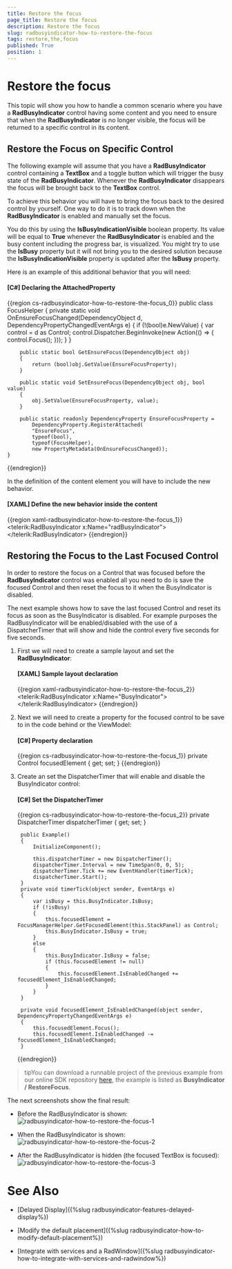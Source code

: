 ```yaml
---
title: Restore the focus
page_title: Restore the focus
description: Restore the focus
slug: radbusyindicator-how-to-restore-the-focus
tags: restore,the,focus
published: True
position: 1
---
```


# Restore the focus

This topic will show you how to handle a common scenario where you have a __RadBusyIndicator__ control having some content and you need to ensure that when the __RadBusyIndicator__ is no longer visible, the focus will be returned to a specific control in its content.

## Restore the Focus on Specific Control

The following example will assume that you have a __RadBusyIndicator__ control containing a __TextBox__ and a toggle button which will trigger the busy state of the __RadBusyIndicator__. Whenever the  __RadBusyIndicator__ disappears the focus will be brought back to the __TextBox__ control.

To achieve this behavior you will have to bring the focus back to the desired control by yourself. One way to do it is to track down when the __RadBusyIndicator__ is enabled and manually set the focus.

You do this by using the __IsBusyIndicationVisible__ boolean property. Its value will be equal to __True__ whenever the __RadBusyIndicator__ is enabled and the busy content including the progress bar, is visualized. You might try to use the __IsBusy__ property but it will not bring you to the desired solution because the __IsBusyIndicationVisible__ property is updated after the __IsBusy__ property.

Here is an example of this additional behavior that you will need:

#### __[C#] Declaring the AttachedProperty__

{{region cs-radbusyindicator-how-to-restore-the-focus_0}}
	public class FocusHelper
	{
	    private static void OnEnsureFocusChanged(DependencyObject d, DependencyPropertyChangedEventArgs e)
	    {
	        if (!(bool)e.NewValue)
	        {
				var control = d as Control;
				control.Dispatcher.BeginInvoke(new Action(() =>
					{
						control.Focus();
					}));
	        }
	    }
	
	    public static bool GetEnsureFocus(DependencyObject obj)
	    {
	        return (bool)obj.GetValue(EnsureFocusProperty);
	    }
	
	    public static void SetEnsureFocus(DependencyObject obj, bool value)
	    {
	        obj.SetValue(EnsureFocusProperty, value);
	    }
	        
	    public static readonly DependencyProperty EnsureFocusProperty =
			DependencyProperty.RegisterAttached(
			"EnsureFocus", 
			typeof(bool),
			typeof(FocusHelper), 
			new PropertyMetadata(OnEnsureFocusChanged));
	}
{{endregion}}

In the definition of the content element you will have to include the new behavior.

#### __[XAML] Define the new behavior inside the content__

{{region xaml-radbusyindicator-how-to-restore-the-focus_1}}
	<telerik:RadBusyIndicator x:Name="radBusyIndicator">                          
	    <Grid>
	        <TextBox example:FocusHelper.EnsureFocus="{Binding IsBusyIndicationVisible, ElementName=radBusyIndicator}"/>
	    </Grid>
	</telerik:RadBusyIndicator>
{{endregion}}

## Restoring the Focus to the Last Focused Control

In order to restore the focus on a Control that was focused before the __RadBusyIndicator__ control was enabled all you need to do is save the focused Control and then reset the focus to it when the BusyIndicator is disabled.
        

The next example shows how to save the last focused Control and reset its focus as soon as the BusyIndicator is disabled. For example purposes the RadBusyIndicator will be enabled/disabled with the use of a DispatcherTimer that will show and hide the control every five seconds for five seconds.        

1. First we will need to create a sample layout and set the __RadBusyIndicator__:            

	#### __[XAML] Sample layout declaration__

	{{region xaml-radbusyindicator-how-to-restore-the-focus_2}}
		<Border BorderBrush="Black" 
				BorderThickness="2" 
				Height="200" Width="220"
				Margin="10">
			<telerik:RadBusyIndicator x:Name="BusyIndicator">
				<StackPanel VerticalAlignment="Center" HorizontalAlignment="Center"
							x:Name="StackPanel">
					<TextBox Width="170"
								Margin="10"
								x:Name="TextBox"
								Text="Click here to set the focus."/>
					<TextBox Width="170"
								Margin="10"
								Text="or here."/>
				</StackPanel>
			</telerik:RadBusyIndicator>
		</Border>
	{{endregion}}

2. Next we will need to create a property for the focused control to be save to in the code behind or the ViewModel:            

	#### __[C#] Property declaration__

	{{region cs-radbusyindicator-how-to-restore-the-focus_1}}
		private Control focusedElement { get; set; }
	{{endregion}}

3. Create an set the DispatcherTimer that will enable and disable the BusyIndicator control:

	#### __[C#] Set the DispatcherTimer__

	{{region cs-radbusyindicator-how-to-restore-the-focus_2}}
		private DispatcherTimer dispatcherTimer { get; set; }
		
		public Example()
		{
			InitializeComponent();
		
			this.dispatcherTimer = new DispatcherTimer();
			dispatcherTimer.Interval = new TimeSpan(0, 0, 5);
			dispatcherTimer.Tick += new EventHandler(timerTick);
			dispatcherTimer.Start();
		}
		private void timerTick(object sender, EventArgs e)
		{
			var isBusy = this.BusyIndicator.IsBusy;
			if (!isBusy)
			{
				this.focusedElement = FocusManagerHelper.GetFocusedElement(this.StackPanel) as Control;
				this.BusyIndicator.IsBusy = true;
			}
			else
			{
				this.BusyIndicator.IsBusy = false;
				if (this.focusedElement != null)
				{
					this.focusedElement.IsEnabledChanged += focusedElement_IsEnabledChanged;
				}
			}
		}
		
		private void focusedElement_IsEnabledChanged(object sender, DependencyPropertyChangedEventArgs e)
		{
			this.focusedElement.Focus();
			this.focusedElement.IsEnabledChanged -= focusedElement_IsEnabledChanged;
		}
	{{endregion}}

>tipYou can download a runnable project of the previous example from our online SDK repository [here](https://github.com/telerik/xaml-sdk), the example is listed as __BusyIndicator / RestoreFocus__.          

The next screenshots show the final result:        

* Before the RadBusyIndicator is shown: 
![radbusyindicator-how-to-restore-the-focus-1](images/radbusyindicator-how-to-restore-the-focus-1.png)

* When the RadBusyIndicator is shown:
![radbusyindicator-how-to-restore-the-focus-2](images/radbusyindicator-how-to-restore-the-focus-2.png)

* After the RadBusyIndicator is hidden (the focused TextBox is focused):
![radbusyindicator-how-to-restore-the-focus-3](images/radbusyindicator-how-to-restore-the-focus-3.png)

# See Also

 * [Delayed Display]({%slug radbusyindicator-features-delayed-display%})

 * [Modify the default placement]({%slug radbusyindicator-how-to-modify-default-placement%})

 * [Integrate with services and a RadWindow]({%slug radbusyindicator-how-to-integrate-with-services-and-radwindow%})

